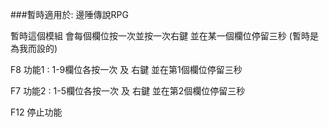 ###暫時適用於: 邊陲傳說RPG

暫時這個模組
會每個欄位按一次並按一次右鍵 並在某一個欄位停留三秒 (暫時是為我而設的)

F8 功能1 : 1-9欄位各按一次 及 右鍵 並在第1個欄位停留三秒

F7 功能2 : 1-5欄位各按一次 及 右鍵 並在第2個欄位停留三秒

F12 停止功能
